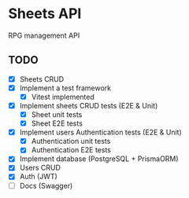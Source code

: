 # Sheets API
RPG management API

## TODO

- [X] Sheets CRUD
- [X] Implement a test framework
  - [X] Vitest implemented
- [X] Implement sheets CRUD tests (E2E & Unit)
  - [X] Sheet unit tests
  - [X] Sheet E2E tests
- [X] Implement users Authentication tests (E2E & Unit)
  - [X] Authentication unit tests
  - [X] Authentication E2E tests
- [X] Implement database (PostgreSQL + PrismaORM)
- [X] Users CRUD
- [X] Auth (JWT)
- [ ] Docs (Swagger)
